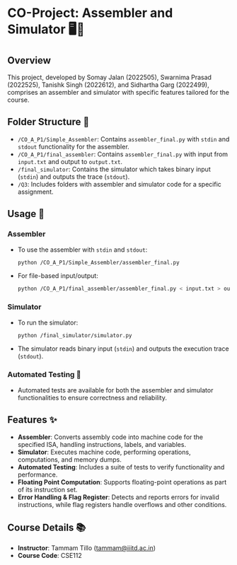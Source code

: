 # CO-Project: Assembler and Simulator 🖥️🔧

## Overview
This project, developed by Somay Jalan (2022505), Swarnima Prasad (2022525), Tanishk Singh (2022612), and Sidhartha Garg (2022499), comprises an assembler and simulator with specific features tailored for the course.

## Folder Structure 📂
- `/CO_A_P1/Simple_Assembler`: Contains `assembler_final.py` with `stdin` and `stdout` functionality for the assembler.
- `/CO_A_P1/final_assembler`: Contains `assembler_final.py` with input from `input.txt` and output to `output.txt`.
- `/final_simulator`: Contains the simulator which takes binary input (`stdin`) and outputs the trace (`stdout`).
- `/Q3`: Includes folders with assembler and simulator code for a specific assignment.

## Usage 🚀
### Assembler
- To use the assembler with `stdin` and `stdout`:
  ```bash
  python /CO_A_P1/Simple_Assembler/assembler_final.py
  ```
- For file-based input/output:
  ```bash
  python /CO_A_P1/final_assembler/assembler_final.py < input.txt > output.txt
  ```

### Simulator
- To run the simulator:
  ```bash
  python /final_simulator/simulator.py
  ```
- The simulator reads binary input (`stdin`) and outputs the execution trace (`stdout`).

### Automated Testing 🧪
- Automated tests are available for both the assembler and simulator functionalities to ensure correctness and reliability.

## Features ✨
- **Assembler**: Converts assembly code into machine code for the specified ISA, handling instructions, labels, and variables.
- **Simulator**: Executes machine code, performing operations, computations, and memory dumps.
- **Automated Testing**: Includes a suite of tests to verify functionality and performance.
- **Floating Point Computation**: Supports floating-point operations as part of its instruction set.
- **Error Handling & Flag Register**: Detects and reports errors for invalid instructions, while flag registers handle overflows and other conditions.

## Course Details 📚
- **Instructor**: Tammam Tillo (tammam@iiitd.ac.in)
- **Course Code**: CSE112
